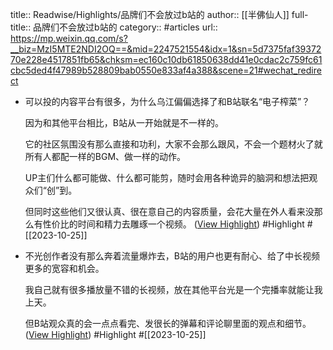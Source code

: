 title:: Readwise/Highlights/品牌们不会放过b站的
author:: [[半佛仙人]]
full-title:: 品牌们不会放过b站的
category:: #articles
url:: https://mp.weixin.qq.com/s?__biz=MzI5MTE2NDI2OQ==&mid=2247521554&idx=1&sn=5d7375faf3937270e228e4517851fb65&chksm=ec160c10db61850638dd41e0cdac2c759fc61cbc5ded4f47989b528809bab0550e833af4a388&scene=21#wechat_redirect

- 可以投的内容平台有很多，为什么乌江偏偏选择了和B站联名“电子榨菜”？
  
  
  
  因为和其他平台相比，B站从一开始就是不一样的。
  
  
  
  它的社区氛围没有那么直接和功利，大家不会那么跟风，不会一个题材火了就所有人都配一样的BGM、做一样的动作。
  
  
  
  UP主们什么都可能做、什么都可能剪，随时会用各种诡异的脑洞和想法把观众们“创”到。
  
  
  
  但同时这些他们又很认真、很在意自己的内容质量，会花大量在外人看来没那么有性价比的时间和精力去雕琢一个视频。 ([View Highlight](https://read.readwise.io/read/01hdkg41p0fvj8thk5922q985n)) #Highlight #[[2023-10-25]]
- 不光创作者没有那么奔着流量爆炸去，B站的用户也更有耐心、给了中长视频更多的宽容和机会。
  
  
  
  我自己就有很多播放量不错的长视频，放在其他平台光是一个完播率就能让我上天。
  
  
  
  但B站观众真的会一点点看完、发很长的弹幕和评论聊里面的观点和细节。 ([View Highlight](https://read.readwise.io/read/01hdkg44pgwsxzeghetpg429p2)) #Highlight #[[2023-10-25]]